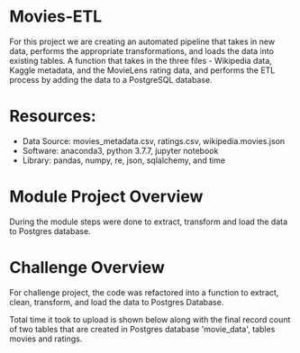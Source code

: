 # Movies-ETL

For this project we are creating an automated pipeline that takes in new data, performs the appropriate transformations, and loads the data into existing tables. A function that takes in the three files - Wikipedia data, Kaggle metadata, and the MovieLens rating data, and performs the ETL process by adding the data to a PostgreSQL database.

# Resources:

- Data Source: movies_metadata.csv, ratings.csv, wikipedia.movies.json
- Software: anaconda3, python 3.7.7, jupyter notebook
- Library: pandas, numpy, re, json, sqlalchemy, and time

# Module Project Overview

During the module steps were done to extract, transform and load the data to Postgres database.

# Challenge Overview

For challenge project, the code was refactored into a function to extract, clean, transform, and load the data to Postgres Database.

Total time it took to upload is shown below along with the final record count of two tables that are created in Postgres database 'movie_data', tables movies and ratings.
